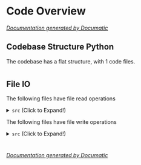 # Code Overview

[_Documentation generated by Documatic_](https://www.documatic.com)

<!---Documatic-section-Codebase Structure Python-start--->
## Codebase Structure Python

The codebase has a flat structure, with 1 code files.

# #
<!---Documatic-section-Codebase Structure Python-end--->

<!---Documatic-section-File IO-start--->
## File IO

<!---Documatic-block-file_io-start--->
The following files have file read operations

<!---Documatic-block-src-start--->
<details>
	<summary><code>src</code> (Click to Expand!)</summary>

* src.base
</details>
<!---Documatic-block-src-end--->

The following files have file write operations

<!---Documatic-block-src-start--->
<details>
	<summary><code>src</code> (Click to Expand!)</summary>

* src.base
</details>
<!---Documatic-block-src-end--->
<!---Documatic-block-file_io-end--->

# #
<!---Documatic-section-File IO-end--->

[_Documentation generated by Documatic_](https://www.documatic.com)